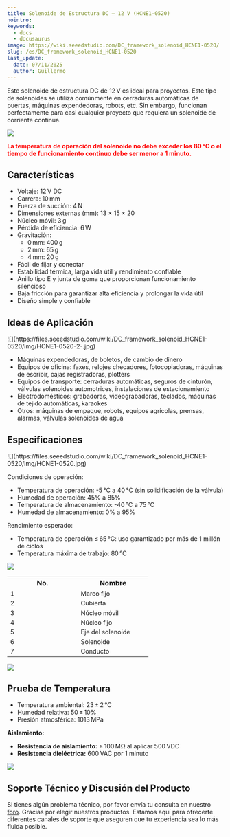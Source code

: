 ```yaml
---
title: Solenoide de Estructura DC – 12 V (HCNE1-0520)
nointro:
keywords:
  - docs
  - docusaurus
image: https://wiki.seeedstudio.com/DC_framework_solenoid_HCNE1-0520/
slug: /es/DC_framework_solenoid_HCNE1-0520
last_update:
  date: 07/11/2025
  author: Guillermo
---
```

Este solenoide de estructura DC de 12 V es ideal para proyectos. Este tipo de solenoides se utiliza comúnmente en cerraduras automáticas de puertas, máquinas expendedoras, robots, etc. Sin embargo, funcionan perfectamente para casi cualquier proyecto que requiera un solenoide de corriente continua.

![](https://files.seeedstudio.com/wiki/DC_framework_solenoid_HCNE1-0520/img/Caution.jpg)

<font color="Red">**La temperatura de operación del solenoide no debe exceder los 80 °C o el tiempo de funcionamiento continuo debe ser menor a 1 minuto.** </font>

## Características

* Voltaje: 12 V DC
* Carrera: 10 mm
* Fuerza de succión: 4 N
* Dimensiones externas (mm): 13 × 15 × 20
* Núcleo móvil: 3 g
* Pérdida de eficiencia: 6 W
* Gravitación:  
  * 0 mm: 400 g  
  * 2 mm: 65 g  
  * 4 mm: 20 g
* Fácil de fijar y conectar
* Estabilidad térmica, larga vida útil y rendimiento confiable
* Anillo tipo E y junta de goma que proporcionan funcionamiento silencioso
* Baja fricción para garantizar alta eficiencia y prolongar la vida útil
* Diseño simple y confiable


## Ideas de Aplicación

<div class="center"><div class="floatnone">![](https://files.seeedstudio.com/wiki/DC_framework_solenoid_HCNE1-0520/img/HCNE1-0520-2-.jpg)</div></div>

* Máquinas expendedoras, de boletos, de cambio de dinero
* Equipos de oficina: faxes, relojes checadores, fotocopiadoras, máquinas de escribir, cajas registradoras, plotters
* Equipos de transporte: cerraduras automáticas, seguros de cinturón, válvulas solenoides automotrices, instalaciones de estacionamiento
* Electrodomésticos: grabadoras, videograbadoras, teclados, máquinas de tejido automáticas, karaokes
* Otros: máquinas de empaque, robots, equipos agrícolas, prensas, alarmas, válvulas solenoides de agua

## Especificaciones

<div class="center"><div class="floatnone">![](https://files.seeedstudio.com/wiki/DC_framework_solenoid_HCNE1-0520/img/HCNE1-0520.jpg)</div></div>

Condiciones de operación:

* Temperatura de operación: -5 °C a 40 °C (sin solidificación de la válvula)
* Humedad de operación: 45% a 85%
* Temperatura de almacenamiento: -40 °C a 75 °C
* Humedad de almacenamiento: 0% a 95%

Rendimiento esperado:

* Temperatura de operación ≤ 65 °C: uso garantizado por más de 1 millón de ciclos
* Temperatura máxima de trabajo: 80 °C


![](https://files.seeedstudio.com/wiki/DC_framework_solenoid_HCNE1-0520/img/HCNE1-0520-3-.jpg)

<table>
  <tbody>
    <tr>
      <th>No.</th>
      <th>Nombre</th>
    </tr>
    <tr style="font-size:90%;">
      <td width="150">1</td>
      <td width="150">Marco fijo</td>
    </tr>
    <tr style="font-size:90%;">
      <td width="150">2</td>
      <td width="150">Cubierta</td>
    </tr>
    <tr style="font-size:90%;">
      <td width="150">3</td>
      <td width="150">Núcleo móvil</td>
    </tr>
    <tr style="font-size:90%;">
      <td width="150">4</td>
      <td width="150">Núcleo fijo</td>
    </tr>
    <tr style="font-size:90%;">
      <td width="150">5</td>
      <td width="150">Eje del solenoide</td>
    </tr>
    <tr style="font-size:90%;">
      <td width="150">6</td>
      <td width="150">Solenoide</td>
    </tr>
    <tr style="font-size:90%;">
      <td width="150">7</td>
      <td width="150">Conducto</td>
    </tr>
  </tbody>
</table>


![](https://files.seeedstudio.com/wiki/DC_framework_solenoid_HCNE1-0520/img/HCNE1-0520-4-.jpg)

## Prueba de Temperatura

* Temperatura ambiental: 23 ± 2 °C  
* Humedad relativa: 50 ± 10%  
* Presión atmosférica: 1013 MPa

**Aislamiento:**

* **Resistencia de aislamiento:** ≥ 100 MΩ al aplicar 500 VDC  
* **Resistencia dieléctrica:** 600 VAC por 1 minuto

![](https://files.seeedstudio.com/wiki/DC_framework_solenoid_HCNE1-0520/img/HCNE1-0520-5-.jpg)

## Soporte Técnico y Discusión del Producto

Si tienes algún problema técnico, por favor envía tu consulta en nuestro [foro](http://forum.seeedstudio.com/). Gracias por elegir nuestros productos. Estamos aquí para ofrecerte diferentes canales de soporte que aseguren que tu experiencia sea lo más fluida posible.


<div class="button_tech_support_container">
<a href="https://forum.seeedstudio.com/" class="button_forum"></a> 
<a href="https://www.seeedstudio.com/contacts" class="button_email"></a>
</div>

<div class="button_tech_support_container">
<a href="https://discord.gg/eWkprNDMU7" class="button_discord"></a> 
<a href="https://github.com/Seeed-Studio/wiki-documents/discussions/69" class="button_discussion"></a>
</div>